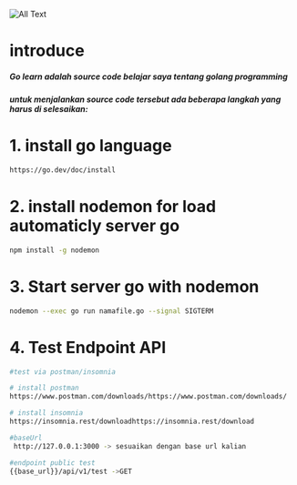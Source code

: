 ![All Text](https://miro.medium.com/v2/resize:fit:1400/1*Ifpd_HtDiK9u6h68SZgNuA.png)

# introduce

<h5>Go learn adalah source code belajar saya tentang golang programming</h5>

<h5>
untuk menjalankan source code tersebut ada beberapa langkah yang harus di selesaikan:
</h5>

# 1. install go language

```Bash
https://go.dev/doc/install
```

# 2. install nodemon for load automaticly server go

```Bash
npm install -g nodemon
```

# 3. Start server go with nodemon

```Bash
nodemon --exec go run namafile.go --signal SIGTERM
```

# 4. Test Endpoint API

```Bash
#test via postman/insomnia

# install postman
https://www.postman.com/downloads/https://www.postman.com/downloads/

# install insomnia
https://insomnia.rest/downloadhttps://insomnia.rest/download

#baseUrl
 http://127.0.0.1:3000 -> sesuaikan dengan base url kalian

#endpoint public test
{{base_url}}/api/v1/test ->GET

```
